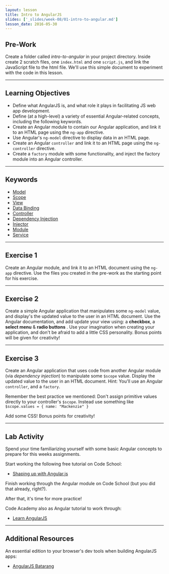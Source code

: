 ```yaml
---
layout: lesson
title: Intro to AngularJS
slides: ['_slides/week-08/01-intro-to-angular.md']
lesson_date: 2016-05-30
---
```


## Pre-Work

Create a folder called *intro-to-angular* in your project directory.
Inside create 2 scratch files, one `index.html` and one `script.js`, and link the JavaScript file to the html file.
We'll use this simple document to experiment with the code in this lesson.

---

## Learning Objectives

- Define what AngularJS is, and what role it plays in facilitating JS web app development.
- Define (at a high-level) a variety of essential Angular-related concepts, including the following keywords.
- Create an Angular module to contain our Angular application, and link it to an HTML page using the `ng-app` directive.
- Use Angular's `ng-model` directive to display data in an HTML page.
- Create an Angular `controller` and link it to an HTML page using the `ng-controller` directive.
- Create a `factory` module with some functionality, and inject the  factory module into an Angular controller.

---

## Keywords

- [Model](https://docs.angularjs.org/guide/concepts#model)
- [Scope](https://docs.angularjs.org/guide/concepts#scope)
- [View](https://docs.angularjs.org/guide/concepts#view)
- [Data Binding](https://docs.angularjs.org/guide/concepts#databinding)
- [Controller](https://docs.angularjs.org/guide/concepts#controller)
- [Dependency Injection](https://docs.angularjs.org/guide/concepts#di)
- [Injector](https://docs.angularjs.org/guide/concepts#injector)
- [Module](https://docs.angularjs.org/guide/concepts#module)
- [Service](https://docs.angularjs.org/guide/concepts#service)

---

## Exercise 1

Create an Angular module, and link it to an HTML document using the `ng-app` directive.
Use the files you created in the pre-work as the starting point for his exercise.

---

## Exercise 2

Create a simple Angular application that manipulates some `ng-model` value, and display's the updated value to the user in an HTML document.
Use the Angular documentation, and add update your view using: a **checkbox**, a **select menu** & **radio buttons** .
Use your imagination when creating your application, and don't be afraid to add a little CSS personality. Bonus points will be given for creativity!

---

## Exercise 3

Create an Angular application that uses code from another Angular module (via *dependency injection*) to manipulate some `$scope` value.
Display the updated value to the user in an HTML document. Hint: You'll use an Angular `controller`, and a `factory`.

Remember the best practice we mentioned: Don't assign primitive values directly to your controller's `$scope`.
Instead use something like `$scope.values = { name: "Mackenzie" }`

Add some CSS! Bonus points for creativity!

---

## Lab Activity

Spend your time familiarizing yourself with some basic Angular concepts to prepare for this weeks assignments.

Start working the following free tutorial on Code School:

- [Shaping up with Angular.js](https://www.codeschool.com/courses/shaping-up-with-angular-js)

Finish working through the Angular module on Code School (but you did that already, right?).

After that, it's time for more practice!

Code Academy also as Angular tutorial to work through:

- [Learn AngularJS](https://www.codecademy.com/en/courses/learn-angularjs)

---

## Additional Resources

An essential edition to your browser's dev tools when building AngularJS apps:

- [AngularJS Batarang](https://chrome.google.com/webstore/detail/angularjs-batarang/ighdmehidhipcmcojjgiloacoafjmpfk?hl=en)
